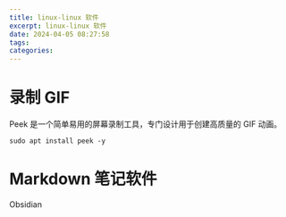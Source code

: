 ```yaml
---
title: linux-linux 软件
excerpt: linux-linux 软件
date: 2024-04-05 08:27:58
tags:
categories:
---
```


# 录制 GIF

Peek 是一个简单易用的屏幕录制工具，专门设计用于创建高质量的 GIF 动画。

```shell
sudo apt install peek -y
```

# Markdown 笔记软件

Obsidian

